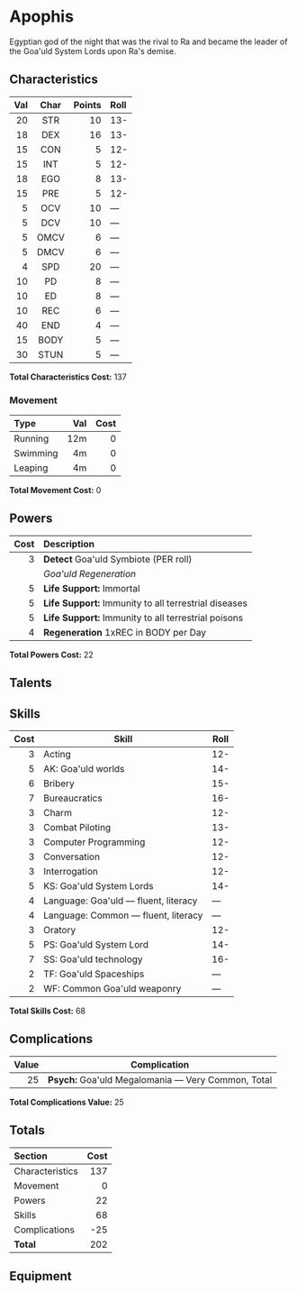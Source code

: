 # Apophis

Egyptian god of the night that was the rival to Ra and became the leader of the Goa'uld System Lords upon Ra's demise.

## Characteristics

Val | Char | Points | Roll
---:|:----:|-------:|:----
20 | STR | 10 | 13-
18 | DEX | 16 | 13-
15 | CON | 5 | 12-
15 | INT | 5 | 12-
18 | EGO | 8 | 13-
15 | PRE | 5 | 12-
5 | OCV | 10 | &mdash;
5 | DCV | 10 | &mdash;
5 | OMCV | 6 | &mdash;
5 | DMCV | 6 | &mdash;
4 | SPD | 20 | &mdash;
10 | PD | 8 | &mdash;
10 | ED | 8 | &mdash;
10 | REC | 6 | &mdash;
40 | END | 4 | &mdash;
15 | BODY | 5 | &mdash;
30 | STUN | 5 | &mdash;

**Total Characteristics Cost:** 137

### Movement

Type | Val | Cost
:----|----:|----:
Running | 12m | 0
Swimming | 4m | 0
Leaping  | 4m | 0

**Total Movement Cost:** 0

## Powers

Cost | Description
----:|:-----------
3 | **Detect** Goa'uld Symbiote (PER roll)
&nbsp; | _Goa'uld Regeneration_
5  | **Life Support:** Immortal
5  | **Life Support:** Immunity to all terrestrial diseases
5  | **Life Support:** Immunity to all terrestrial poisons
4  | **Regeneration** 1xREC in BODY per Day

**Total Powers Cost:** 22

## Talents

## Skills

Cost | Skill | Roll
----:|-------|-----
3 | Acting | 12-
5 | AK: Goa'uld worlds | 14-
6 | Bribery | 15-
7 | Bureaucratics | 16-
3 | Charm | 12-
3 | Combat Piloting | 13-
3 | Computer Programming | 12-
3 | Conversation | 12-
3 | Interrogation | 12-
5 | KS: Goa'uld System Lords | 14-
4 | Language: Goa'uld &mdash; fluent, literacy | &mdash;
4 | Language: Common &mdash; fluent, literacy | &mdash;
3 | Oratory | 12-
5 | PS: Goa'uld System Lord | 14-
7 | SS: Goa'uld technology | 16-
2 | TF: Goa'uld Spaceships | &mdash;
2 | WF: Common Goa'uld weaponry | &mdash;

**Total Skills Cost:** 68

## Complications

Value | Complication
-----:|-------------
25 | **Psych:** Goa'uld Megalomania &mdash; Very Common, Total

**Total Complications Value:** 25

## Totals

Section | Cost
:-------|----:
Characteristics | 137
Movement        | 0
Powers          | 22
Skills          | 68
Complications   | -25
**Total**       | 202

## Equipment

